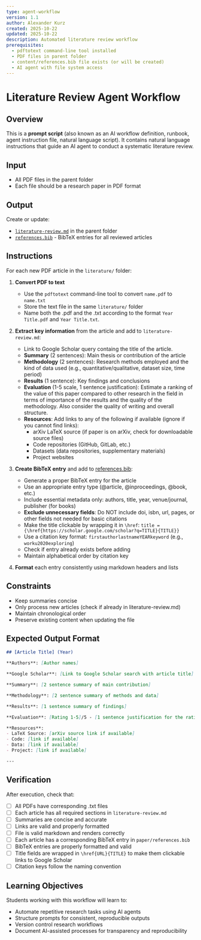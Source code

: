 ```yaml
---
type: agent-workflow
version: 1.1
author: Alexander Kurz
created: 2025-10-22
updated: 2025-10-22
description: Automated literature review workflow
prerequisites:
  - pdftotext command-line tool installed
  - PDF files in parent folder
  - content/references.bib file exists (or will be created)
  - AI agent with file system access
---
```


# Literature Review Agent Workflow

## Overview

This is a **prompt script** (also known as an AI workflow definition, runbook, agent instruction file, natural language script). It contains natural language instructions that guide an AI agent to conduct a systematic literature review.

## Input

- All PDF files in the parent folder
- Each file should be a research paper in PDF format

## Output

Create or update:
- [`literature-review.md`](../literature-review.md) in the parent folder
- [`references.bib`](../../../content/references.bib) - BibTeX entries for all reviewed articles

## Instructions

For each new PDF article in the `literature/` folder:

1. **Convert PDF to text**
   - Use the `pdftotext` command-line tool to convert `name.pdf` to `name.txt`
   - Store the text file in the same `literature/` folder
   - Name both the .pdf and the .txt according to the format `Year Title.pdf` and `Year Title.txt`.

2. **Extract key information** from the article and add to `literature-review.md`:
   - Link to Google Scholar query containg the title of the article.
   - **Summary** (2 sentences): Main thesis or contribution of the article
   - **Methodology** (2 sentences): Research methods employed and the kind of data used (e.g., quantitative/qualitative, dataset size, time period)
   - **Results** (1 sentence): Key findings and conclusions
   - **Evaluation** (1-5 scale, 1 sentence justification): Estimate a ranking of the value of this paper compared to other research in the field in terms of importance of the results and the quality of the methodology. Also consider the quality of writing and overall structure.
   - **Resources**: Add links to any of the following if available (ignore if you cannot find links):
     - arXiv LaTeX source (if paper is on arXiv, check for downloadable source files)
     - Code repositories (GitHub, GitLab, etc.)
     - Datasets (data repositories, supplementary materials)
     - Project websites

3. **Create BibTeX entry** and add to [references.bib](../../../content/references.bib):
   - Generate a proper BibTeX entry for the article
   - Use an appropriate entry type (@article, @inproceedings, @book, etc.)
   - Include essential metadata only: authors, title, year, venue/journal, publisher (for books)
   - **Exclude unnecessary fields**: Do NOT include doi, isbn, url, pages, or other fields not needed for basic citations
   - Make the title clickable by wrapping it in `\href`: `title = {\href{https://scholar.google.com/scholar?q=TITLE}{TITLE}}`
   - Use a citation key format: `firstauthorlastnameYEARkeyword` (e.g., `worku2020exploring`)
   - Check if entry already exists before adding
   - Maintain alphabetical order by citation key

4. **Format** each entry consistently using markdown headers and lists

## Constraints

- Keep summaries concise
- Only process new articles (check if already in literature-review.md)
- Maintain chronological order
- Preserve existing content when updating the file

## Expected Output Format

```markdown
## [Article Title] (Year)

**Authors**: [Author names]

**Google Scholar**: [Link to Google Scholar search with article title]

**Summary**: [2 sentence summary of main contribution]

**Methodology**: [2 sentence summary of methods and data]

**Results**: [1 sentence summary of findings]

**Evaluation**: [Rating 1-5]/5 - [1 sentence justification for the rating]

**Resources**:
- LaTeX Source: [arXiv source link if available]
- Code: [link if available]
- Data: [link if available]
- Project: [link if available]

---
```

## Verification

After execution, check that:
- [ ] All PDFs have corresponding .txt files
- [ ] Each article has all required sections in `literature-review.md`
- [ ] Summaries are concise and accurate
- [ ] Links are valid and properly formatted
- [ ] File is valid markdown and renders correctly
- [ ] Each article has a corresponding BibTeX entry in `paper/references.bib`
- [ ] BibTeX entries are properly formatted and valid
- [ ] Title fields are wrapped in `\href{URL}{TITLE}` to make them clickable links to Google Scholar
- [ ] Citation keys follow the naming convention

## Learning Objectives

Students working with this workflow will learn to:
- Automate repetitive research tasks using AI agents
- Structure prompts for consistent, reproducible outputs
- Version control research workflows
- Document AI-assisted processes for transparency and reproducibility
